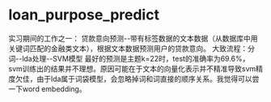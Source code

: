 # loan_purpose_predict
实习期间的工作之一：
贷款意向预测--带有标签数据的文本数据（从数据库中用关键词匹配的金融类文本），根据文本数据预测用户的贷款意向。
大致流程：分词--lda处理--SVM模型
最好的预测是主题k=22时，test的准确率为69.6%，svm训练出的结果并不理想。原因可能在于文本的向量化表示并不精准导致svm精度欠佳，由于lda属于词袋模型，会忽略掉词和词直接的顺序关系。我觉得可以尝一下word embedding。
